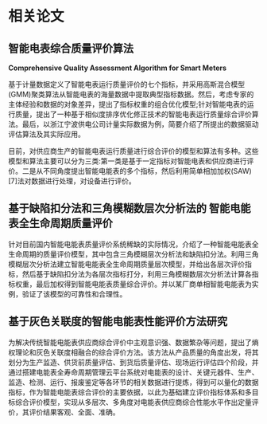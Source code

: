 # 相关论文
## 智能电表综合质量评价算法
**Comprehensive Quality Assessment Algorithm for Smart Meters**

基于计量数据定义了智能电表运行质量评价的七个指标，并采用高斯混合模型(GMM)聚类算法从智能电表的海量数据中提取典型指标数据。然后，考虑专家的主体经验和数据的对象差异，提出了指标权重的组合优化模型;针对智能电表的运行质量，提出了一种基于相似度排序优化修正技术的智能电表运行质量综合评价算法。最后，以浙江宁波供电公司计量实际数据为例，简要介绍了所提出的数据驱动评估算法及其实际应用。

目前，对供应商生产的智能电表运行质量进行综合评价的模型和算法有多种。这些模型和算法主要可以分为三类:第一类是基于一定指标对智能电表和供应商进行评价。二是从不同角度提出智能电能表的多个指标，然后利用简单相加加权(SAW)[7]法对数据进行处理，对设备进行评价。

## 基于缺陷扣分法和三角模糊数层次分析法的 智能电能表全生命周期质量评价
针对目前国内智能电能表质量评价系统稀缺的实际情况，介绍了一种智能电能表全生命周期的质量评价模型，其中包含三角模糊层次分析法和缺陷扣分法。利用三角模糊层次分析法建立智能电能表全生命周期质量层次模型，并给出各层次评价指标，然后基于缺陷扣分法为各层次指标打分，利用三角模糊数层次分析法计算各指标权重，最后加权得到智能电能表质量综合评价。并以某厂商单相智能电能表为实例，验证了该模型的可靠性和合理性。 

## 基于灰色关联度的智能电能表性能评价方法研究
为解决传统智能电能表供应商综合评价中主观意识强、数据繁杂等问题，提出了熵权理论和灰色关联度相融合的综合评价方法。该方法从产品质量的角度出发，将其划分为生产监造、供货前质量评估、到货后质量评估、现场运行评估四个阶段，并通过搭建电能表全寿命周期管理云平台系统对电能表的设计、关键元器件、生产、监造、检测、运行、报废鉴定等各环节的相关数据进行提炼，得到可以量化的数据指标，作为智能电能表综合评价的主要依据，以此为基础建立评价指标体系和多目标综合评价模型，实现从多层次、多角度对电能表供应商综合性能水平作出定量评价，其评价结果客观、全面、准确。